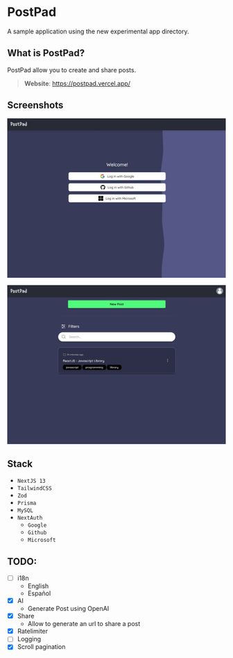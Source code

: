 # PostPad

A sample application using the new experimental app directory.

## What is PostPad?

PostPad allow you to create and share posts.

> **Website**: <https://postpad.vercel.app/>

## Screenshots

![login](./static/login.jpg)

![posts](./static/posts.jpg)

## Stack

- `NextJS 13`
- `TailwindCSS`
- `Zod`
- `Prisma`
- `MySQL`
- `NextAuth`
  - `Google`
  - `Github`
  - `Microsoft`

## TODO:

- [ ] i18n
  - English
  - Español
- [x] AI
  - Generate Post using OpenAI
- [x] Share
  - Allow to generate an url to share a post
- [x] Ratelimiter
- [ ] Logging
- [x] Scroll pagination